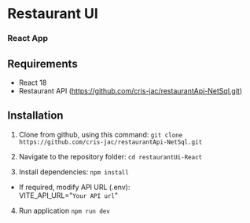 # Restaurant UI
### React App

## Requirements
* React 18
* Restaurant API (https://github.com/cris-jac/restaurantApi-NetSql.git)

## Installation
1. Clone from github, using this command:
```git clone https://github.com/cris-jac/restaurantApi-NetSql.git```

2. Navigate to the repository folder:
```cd restaurantUi-React```

3. Install dependencies:
```npm install```

* If required, modify API URL (.env):\
VITE_API_URL="```Your API url```"

4. Run application
```npm run dev```
